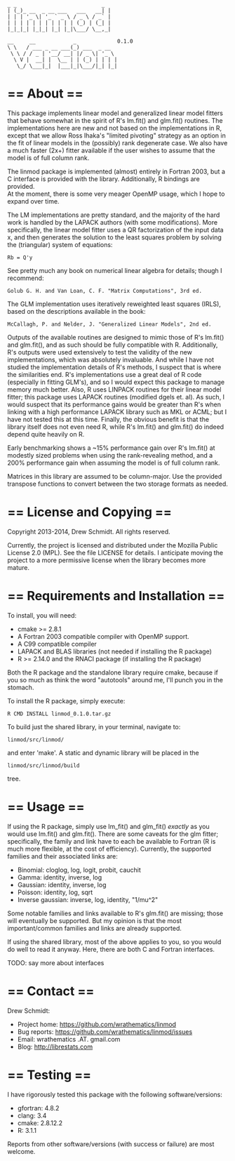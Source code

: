     _ _                           _ 
    | (_)_ __  _ __ ___   ___   __| |
    | | | '_ \| '_ ` _ \ / _ \ / _` |
    | | | | | | | | | | | (_) | (_| |
    |_|_|_| |_|_| |_| |_|\___/ \__,_|

    __     __            _             0.1.0
    \ \   / ___ _ __ ___(_) ___  _ __  
     \ \ / / _ | '__/ __| |/ _ \| '_ \ 
      \ V |  __| |  \__ | | (_) | | | |
       \_/ \___|_|  |___|_|\___/|_| |_|


== About ==
===============================================================================
This package implements linear model and generalized linear model fitters
that behave somewhat in the spirit of R's lm.fit() and glm.fit() routines.
The implementations here are new and not based on the implementations in R,
except that we allow Ross Ihaka's "limited pivoting" strategy as an option
in the fit of linear models in the (possibly) rank degenerate case.  We
also have a much faster (2x+) fitter available if the user wishes to 
assume that the model is of full column rank.


The linmod package is implemented (almost) entirely in Fortran 2003, but a C 
interface is provided with the library.  Additionally, R bindings are provided.  
At the moment, there is some very meager OpenMP usage, which I hope to expand 
over time.


The LM implementations are pretty standard, and the majority of the hard work
is handled by the LAPACK authors (with some modifications).  More specifically, 
the linear model fitter uses a QR factorization of the input data x, and then
generates the solution to the least squares problem by solving the (triangular) 
system of equations:

    Rb = Q'y

See pretty much any book on numerical linear algebra for details; though
I recommend:

    Golub G. H. and Van Loan, C. F. "Matrix Computations", 3rd ed.

The GLM implementation uses iteratively reweighted least squares (IRLS), 
based on the descriptions available in the book: 

    McCallagh, P. and Nelder, J. "Generalized Linear Models", 2nd ed.


Outputs of the available routines are designed to mimic those of R's 
lm.fit() and glm.fit(), and as such should be fully compatible with R.
Additionally, R's outputs were used extensively to test the validity of
the new implementations, which was absolutely invaluable.  And while I
have not studied the implementation details of R's methods, I suspect
that is where the similarities end.  R's implementations use a great deal 
of R code (especially in fitting GLM's), and so I would expect this 
package to manage memory much better.  Also, R uses LINPACK routines for
their linear model fitter; this package uses LAPACK routines (modified
dgels et. al).  As such, I would suspect that its performance gains would
be greater than R's when linking with a high performance LAPACK library 
such as MKL or ACML; but I have not tested this at this time.  Finally, the 
obvious benefit is that the library itself does not even need R, while R's
lm.fit() and glm.fit() do indeed depend quite heavily on R.


Early benchmarking shows a ~15% performance gain over R's lm.fit() at
modestly sized problems when using the rank-revealing method, and a 200% 
performance gain when assuming the model is of full column rank.

Matrices in this library are assumed to be column-major. Use the provided 
transpose functions to convert between the two storage formats as needed.



== License and Copying ==
===============================================================================
Copyright 2013-2014, Drew Schmidt.  All rights reserved.

Currently, the project is licensed and distributed under the Mozilla Public
License 2.0 (MPL).  See the file LICENSE for details.  I anticipate moving
the project to a more permissive license when the library becomes more mature.



== Requirements and Installation ==
===============================================================================
To install, you will need: 

* cmake >= 2.8.1
* A Fortran 2003 compatible compiler with OpenMP support.
* A C99 compatible compiler
* LAPACK and BLAS libraries (not needed if installing the R package)
* R >= 2.14.0 and the RNACI package (if installing the R package)

Both the R package and the standalone library require cmake, because if you
so much as think the word "autotools" around me, I'll punch you in the 
stomach.

To install the R package, simply execute:

    R CMD INSTALL linmod_0.1.0.tar.gz

To build just the shared library, in your terminal, navigate to:

    linmod/src/linmod/
    
and enter 'make'.  A static and dynamic library will be placed in the

    linmod/src/linmod/build

tree.




== Usage == 
===============================================================================
If using the R package, simply use lm_fit() and glm_fit() *exactly* as you
would use lm.fit() and glm.fit().  There are some caveats for the glm fitter;
specifically, the family and link have to each be available to Fortran (R is
much more flexible, at the cost of efficiency).  Currently, the supported 
families and their associated links are:

* Binomial: cloglog, log, logit, probit, cauchit
* Gamma: identity, inverse, log
* Gaussian: identity, inverse, log
* Poisson: identity, log, sqrt
* Inverse gaussian: inverse, log, identity, "1/mu^2"

Some notable families and links available to R's glm.fit() are missing; those 
will eventually be supported.  But my opinion is that the most important/common
families and links are already supported.

If using the shared library, most of the above applies to you, so you would
do well to read it anyway.  Here, there are both C and Fortran interfaces.

TODO: say more about interfaces



== Contact ==
===============================================================================
Drew Schmidt:

* Project home: https://github.com/wrathematics/linmod
* Bug reports: https://github.com/wrathematics/linmod/issues
* Email: wrathematics .AT. gmail.com
* Blog: http://librestats.com




== Testing == 
===============================================================================
I have rigorously tested this package with the following software/versions:

* gfortran: 4.8.2
* clang: 3.4
* cmake: 2.8.12.2
* R: 3.1.1

Reports from other software/versions (with success or failure) are most welcome.
